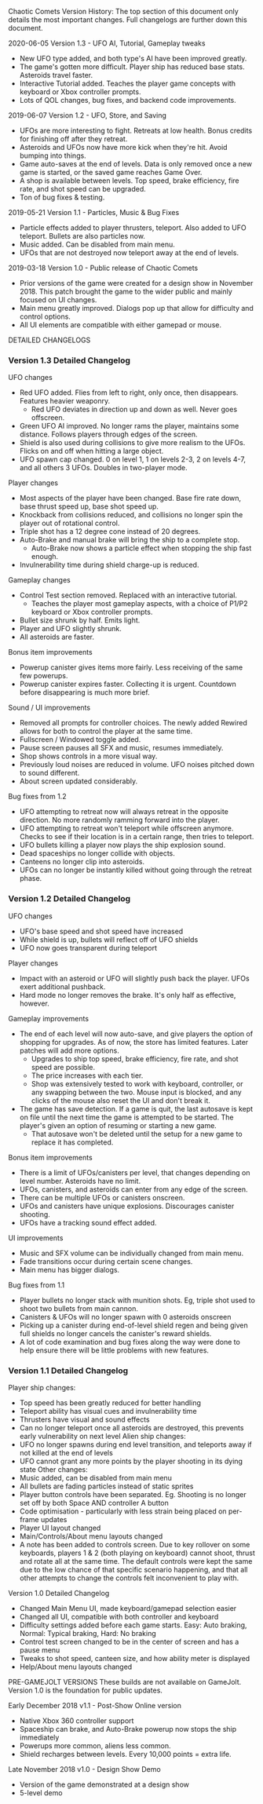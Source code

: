Chaotic Comets Version History:
The top section of this document only details the most important changes. Full changelogs are further down this document.

2020-06-05 Version 1.3 - UFO AI, Tutorial, Gameplay tweaks
- New UFO type added, and both type's AI have been improved greatly.
- The game's gotten more difficult. Player ship has reduced base stats. Asteroids travel faster.
- Interactive Tutorial added. Teaches the player game concepts with keyboard or Xbox controller prompts.
- Lots of QOL changes, bug fixes, and backend code improvements.

2019-06-07 Version 1.2 - UFO, Store, and Saving
- UFOs are more interesting to fight. Retreats at low health. Bonus credits for finishing off after they retreat.
- Asteroids and UFOs now have more kick when they're hit. Avoid bumping into things.
- Game auto-saves at the end of levels. Data is only removed once a new game is started, or the saved game reaches Game Over.
- A shop is available between levels. Top speed, brake efficiency, fire rate, and shot speed can be upgraded.
- Ton of bug fixes & testing.

2019-05-21 Version 1.1 - Particles, Music & Bug Fixes
- Particle effects added to player thrusters, teleport. Also added to UFO teleport. Bullets are also particles now.
- Music added. Can be disabled from main menu.
- UFOs that are not destroyed now teleport away at the end of levels.

2019-03-18 Version 1.0 - Public release of Chaotic Comets
- Prior versions of the game were created for a design show in November 2018. This patch brought the game to the wider public and mainly focused on UI changes.
- Main menu greatly improved. Dialogs pop up that allow for difficulty and control options.
- All UI elements are compatible with either gamepad or mouse.


DETAILED CHANGELOGS

### Version 1.3 Detailed Changelog
UFO changes
- Red UFO added. Flies from left to right, only once, then disappears. Features heavier weaponry.
    - Red UFO deviates in direction up and down as well. Never goes offscreen.
- Green UFO AI improved. No longer rams the player, maintains some distance. Follows players through edges of the screen.
- Shield is also used during collisions to give more realism to the UFOs. Flicks on and off when hitting a large object.
- UFO spawn cap changed. 0 on level 1, 1 on levels 2-3, 2 on levels 4-7, and all others 3 UFOs. Doubles in two-player mode.

Player changes
- Most aspects of the player have been changed. Base fire rate down, base thrust speed up, base shot speed up.
- Knockback from collisions reduced, and collisions no longer spin the player out of rotational control.
- Triple shot has a 12 degree cone instead of 20 degrees.
- Auto-Brake and manual brake will bring the ship to a complete stop.
    - Auto-Brake now shows a particle effect when stopping the ship fast enough.
- Invulnerability time during shield charge-up is reduced.

Gameplay changes
- Control Test section removed. Replaced with an interactive tutorial.
    - Teaches the player most gameplay aspects, with a choice of P1/P2 keyboard or Xbox controller prompts.
- Bullet size shrunk by half. Emits light.
- Player and UFO slightly shrunk.
- All asteroids are faster.

Bonus item improvements
- Powerup canister gives items more fairly. Less receiving of the same few powerups.
- Powerup canister expires faster. Collecting it is urgent. Countdown before disappearing is much more brief.

Sound / UI improvements
- Removed all prompts for controller choices. The newly added Rewired allows for both to control the player at the same time.
- Fullscreen / Windowed toggle added.
- Pause screen pauses all SFX and music, resumes immediately.
- Shop shows controls in a more visual way.
- Previously loud noises are reduced in volume. UFO noises pitched down to sound different.
- About screen updated considerably.

Bug fixes from 1.2
- UFO attempting to retreat now will always retreat in the opposite direction. No more randomly ramming forward into the player.
- UFO attempting to retreat won't teleport while offscreen anymore. Checks to see if their location is in a certain range, then tries to teleport.
- UFO bullets killing a player now plays the ship explosion sound.
- Dead spaceships no longer collide with objects.
- Canteens no longer clip into asteroids.
- UFOs can no longer be instantly killed without going through the retreat phase.



### Version 1.2 Detailed Changelog
UFO changes
- UFO's base speed and shot speed have increased
- While shield is up, bullets will reflect off of UFO shields
- UFO now goes transparent during teleport

Player changes
- Impact with an asteroid or UFO will slightly push back the player. UFOs exert additional pushback.
- Hard mode no longer removes the brake. It's only half as effective, however.

Gameplay improvements
- The end of each level will now auto-save, and give players the option of shopping for upgrades. As of now, the store has limited features. Later patches will add more options.
    - Upgrades to ship top speed, brake efficiency, fire rate, and shot speed are possible.
    - The price increases with each tier.
    - Shop was extensively tested to work with keyboard, controller, or any swapping between the two. Mouse input is blocked, and any clicks of the mouse also reset the UI and don't break it.
- The game has save detection. If a game is quit, the last autosave is kept on file until the next time the game is attempted to be started. The player's given an option of resuming or starting a new game.
    - That autosave won't be deleted until the setup for a new game to replace it has completed.

Bonus item improvements
- There is a limit of UFOs/canisters per level, that changes depending on level number. Asteroids have no limit.
- UFOs, canisters, and asteroids can enter from any edge of the screen.
- There can be multiple UFOs or canisters onscreen.
- UFOs and canisters have unique explosions. Discourages canister shooting.
- UFOs have a tracking sound effect added.

UI improvements
- Music and SFX volume can be individually changed from main menu.
- Fade transitions occur during certain scene changes.
- Main menu has bigger dialogs.

Bug fixes from 1.1
- Player bullets no longer stack with munition shots. Eg, triple shot used to shoot two bullets from main cannon.
- Canisters & UFOs will no longer spawn with 0 asteroids onscreen
- Picking up a canister during end-of-level shield regen and being given full shields no longer cancels the canister's reward shields.
- A lot of code examination and bug fixes along the way were done to help ensure there will be little problems with new features.



### Version 1.1 Detailed Changelog
Player ship changes:
- Top speed has been greatly reduced for better handling
- Teleport ability has visual cues and invulnerability time
- Thrusters have visual and sound effects
- Can no longer teleport once all asteroids are destroyed, this prevents early vulnerability on next level
Alien ship changes:
- UFO no longer spawns during end level transition, and teleports away if not killed at the end of levels
- UFO cannot grant any more points by the player shooting in its dying state
Other changes:
- Music added, can be disabled from main menu
- All bullets are fading particles instead of static sprites
- Player button controls have been separated. Eg. Shooting is no longer set off by both Space AND controller A button
- Code optimisation - particularly with less strain being placed on per-frame updates
- Player UI layout changed
- Main/Controls/About menu layouts changed
- A note has been added to controls screen. Due to key rollover on some keyboards, players 1 & 2 (both playing on keyboard) cannot shoot, thrust and rotate all at the same time. The default controls were kept the same due to the low chance of that specific scenario happening, and that all other attempts to change the controls felt inconvenient to play with.

Version 1.0 Detailed Changelog
- Changed Main Menu UI, made keyboard/gamepad selection easier
- Changed all UI, compatible with both controller and keyboard
- Difficulty settings added before each game starts. Easy: Auto braking, Normal: Typical braking, Hard: No braking
- Control test screen changed to be in the center of screen and has a pause menu
- Tweaks to shot speed, canteen size, and how ability meter is displayed
- Help/About menu layouts changed

PRE-GAMEJOLT VERSIONS
These builds are not available on GameJolt. Version 1.0 is the foundation for public updates.

Early December 2018 v1.1 - Post-Show Online version
- Native Xbox 360 controller support
- Spaceship can brake, and Auto-Brake powerup now stops the ship immediately
- Powerups more common, aliens less common.
- Shield recharges between levels. Every 10,000 points = extra life.

Late November 2018 v1.0 - Design Show Demo
- Version of the game demonstrated at a design show
- 5-level demo
